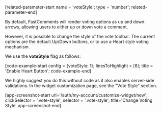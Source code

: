 [related-parameter-start name = 'voteStyle'; type = 'number'; related-parameter-end]

By default, FastComments will render voting options as up and down arrows, allowing users to either up or down vote a comment.

However, it is possible to change the style of the vote toolbar. The current options are the default Up/Down buttons, or to use a Heart style voting mechanism.

We use the **voteStyle** flag as follows:

[code-example-start config = {voteStyle: 1}; linesToHighlight = [6]; title = 'Enable Heart Button'; code-example-end]

We highly suggest you do this without code as it also enables server-side validations. In the widget customization page, see the "Vote Style" section.

[app-screenshot-start url='/auth/my-account/customize-widget/new'; clickSelector = '.vote-style'; selector = '.vote-style'; title='Change Voting Style' app-screenshot-end]
